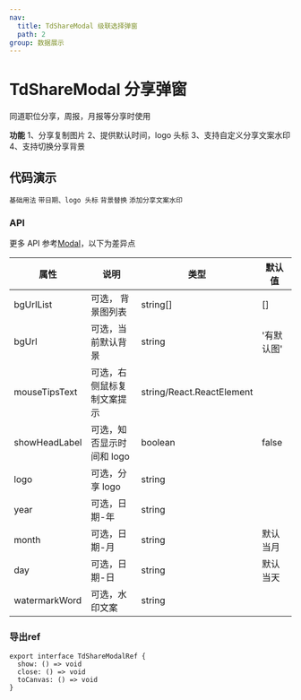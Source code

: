 ```yaml
---
nav:
  title: TdShareModal 级联选择弹窗
  path: 2
group: 数据展示
---
```


# TdShareModal 分享弹窗

同道职位分享，周报，月报等分享时使用

**功能**
1、分享复制图片
2、提供默认时间，logo 头标
3、支持自定义分享文案水印
4、支持切换分享背景

## 代码演示

<code src="./demos/demo1.tsx">基础用法</code>
<code src="./demos/demo2.tsx">带日期、logo 头标</code>
<code src="./demos/demo3.tsx">背景替换</code>
<code src="./demos/demo4.tsx">添加分享文案水印</code>

### API
更多 API 参考[Modal](https://4x-ant-design.antgroup.com/components/modal-cn/#API)，以下为差异点

| 属性          | 说明                       | 类型                       | 默认值     |
| ------------- | -------------------------- | -------------------------- | ---------- |
| bgUrlList     | 可选， 背景图列表          | string[]                   | []         |
| bgUrl         | 可选，当前默认背景         | string                     | '有默认图' |
| mouseTipsText | 可选，右侧鼠标复制文案提示 | string\/React.ReactElement |            |
| showHeadLabel | 可选，知否显示时间和 logo  | boolean                    | false      |
| logo          | 可选，分享 logo            | string                     |            |
| year          | 可选，日期-年              | string                     |            |
| month         | 可选，日期-月              | string                     | 默认当月   |
| day           | 可选，日期-日              | string                     | 默认当天   |
| watermarkWord           | 可选，水印文案              | string                     |  |

### 导出ref

```
export interface TdShareModalRef {
  show: () => void
  close: () => void
  toCanvas: () => void
}
```
